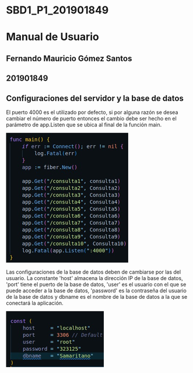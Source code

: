 # SBD1_P1_201901849
# Manual de Usuario
## Fernando Mauricio Gómez Santos
## 201901849

## Configuraciones del servidor y la base de datos

El puerto 4000 es el utilizado por defecto, si por alguna razón se desea cambiar el número de puerto entonces el cambio debe ser hecho en el parámetro de app.Listen que se ubica al final de la función main.

![Esquema Conceptual](/IMG/cap2.jpeg)

Las configuraciones de la base de datos deben de cambiarse por las del usuario. La constante 'host' almacena la dirección IP de la base de datos, 'port' tiene el puerto de la base de datos, 'user' es el usuario con el que se puede acceder a la base de datos, 'password' es la contraseña del usuario de la base de datos y dbname es el nombre de la base de datos a la que se conectará la aplicación.

![Esquema Conceptual](/IMG/cap1.jpeg)
